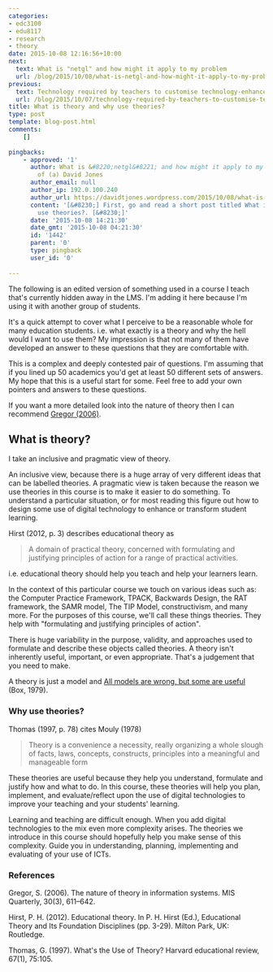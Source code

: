 ```yaml
---
categories:
- edc3100
- edu8117
- research
- theory
date: 2015-10-08 12:16:56+10:00
next:
  text: What is "netgl" and how might it apply to my problem
  url: /blog/2015/10/08/what-is-netgl-and-how-might-it-apply-to-my-problem/
previous:
  text: Technology required by teachers to customise technology-enhanced units
  url: /blog/2015/10/07/technology-required-by-teachers-to-customise-technology-enhanced-units/
title: What is theory and why use theories?
type: post
template: blog-post.html
comments:
    []
    
pingbacks:
    - approved: '1'
      author: What is &#8220;netgl&#8221; and how might it apply to my problem | The Weblog
        of (a) David Jones
      author_email: null
      author_ip: 192.0.100.240
      author_url: https://davidtjones.wordpress.com/2015/10/08/what-is-netgl-and-how-might-it-apply-to-my-problem/
      content: '[&#8230;] First, go and read a short post titled What is theory and why
        use theories?. [&#8230;]'
      date: '2015-10-08 14:21:30'
      date_gmt: '2015-10-08 04:21:30'
      id: '1442'
      parent: '0'
      type: pingback
      user_id: '0'
    
---
```

The following is an edited version of something used in a course I teach that's currently hidden away in the LMS. I'm adding it here because I'm using it with another group of students.

It's a quick attempt to cover what I perceive to be a reasonable whole for many education students. i.e. what exactly is a theory and why the hell would I want to use them? My impression is that not many of them have developed an answer to these questions that they are comfortable with.

This is a complex and deeply contested pair of questions. I'm assuming that if you lined up 50 academics you'd get at least 50 different sets of answers. My hope that this is a useful start for some. Feel free to add your own pointers and answers to these questions.

If you want a more detailed look into the nature of theory then I can recommend [Gregor (2006)](http://www.jstor.org/stable/25148742).

## What is theory?

I take an inclusive and pragmatic view of theory.

An inclusive view, because there is a huge array of very different ideas that can be labelled theories. A pragmatic view is taken because the reason we use theories in this course is to make it easier to do something. To understand a particular situation, or for most reading this figure out how to design some use of digital technology to enhance or transform student learning.

Hirst (2012, p. 3) describes educational theory as

> A domain of practical theory, concerned with formulating and justifying principles of action for a range of practical activities.

i.e. educational theory should help you teach and help your learners learn.

In the context of this particular course we touch on various ideas such as: the Computer Practice Framework, TPACK, Backwards Design, the RAT framework, the SAMR model, The TIP Model, constructivism, and many more. For the purposes of this course, we'll call these things theories. They help with "formulating and justifying principles of action".

There is huge variability in the purpose, validity, and approaches used to formulate and describe these objects called theories. A theory isn't inherently useful, important, or even appropriate. That's a judgement that you need to make.

A theory is just a model and [All models are wrong, but some are useful](/blog/2015/08/28/all-models-are-wrong-but-some-are-useful-and-its-application-to-e-learning/) (Box, 1979).

### Why use theories?

Thomas (1997, p. 78) cites Mouly (1978)

> Theory is a convenience a necessity, really organizing a whole slough of facts, laws, concepts, constructs, principles into a meaningful and manageable form

These theories are useful because they help you understand, formulate and justify how and what to do. In this course, these theories will help you plan, implement, and evaluate/reflect upon the use of digital technologies to improve your teaching and your students' learning.

Learning and teaching are difficult enough. When you add digital technologies to the mix even more complexity arises. The theories we introduce in this course should hopefully help you make sense of this complexity. Guide you in understanding, planning, implementing and evaluating of your use of ICTs.

### References

Gregor, S. (2006). The nature of theory in information systems. MIS Quarterly, 30(3), 611–642.

Hirst, P. H. (2012). Educational theory. In P. H. Hirst (Ed.), Educational Theory and Its Foundation Disciplines (pp. 3-29). Milton Park, UK: Routledge.

Thomas, G. (1997). What's the Use of Theory? Harvard educational review, 67(1), 75:105.